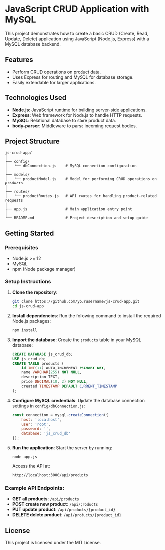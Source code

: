 
# JavaScript CRUD Application with MySQL

This project demonstrates how to create a basic CRUD (Create, Read, Update, Delete) application using JavaScript (Node.js, Express) with a MySQL database backend.

## Features
- Perform CRUD operations on product data.
- Uses Express for routing and MySQL for database storage.
- Easily extendable for larger applications.

## Technologies Used
- **Node.js**: JavaScript runtime for building server-side applications.
- **Express**: Web framework for Node.js to handle HTTP requests.
- **MySQL**: Relational database to store product data.
- **body-parser**: Middleware to parse incoming request bodies.

## Project Structure
```
js-crud-app/
│
├── config/
│   └── dbConnection.js    # MySQL connection configuration
│
├── models/
│   └── productModel.js    # Model for performing CRUD operations on products
│
├── routes/
│   └── productRoutes.js   # API routes for handling product-related requests
│
├── app.js                 # Main application entry point
│
└── README.md              # Project description and setup guide
```

## Getting Started

### Prerequisites
- Node.js >= 12
- MySQL
- npm (Node package manager)

### Setup Instructions
1. **Clone the repository**:
   ```bash
   git clone https://github.com/yourusername/js-crud-app.git
   cd js-crud-app
   ```

2. **Install dependencies**:
   Run the following command to install the required Node.js packages:
   ```bash
   npm install
   ```

3. **Import the database**:
   Create the `products` table in your MySQL database:
   ```sql
   CREATE DATABASE js_crud_db;
   USE js_crud_db;
   CREATE TABLE products (
       id INT(11) AUTO_INCREMENT PRIMARY KEY,
       name VARCHAR(255) NOT NULL,
       description TEXT,
       price DECIMAL(10, 2) NOT NULL,
       created TIMESTAMP DEFAULT CURRENT_TIMESTAMP
   );
   ```

4. **Configure MySQL credentials**:
   Update the database connection settings in `config/dbConnection.js`:
   ```js
   const connection = mysql.createConnection({
       host: 'localhost',
       user: 'root',
       password: '',
       database: 'js_crud_db'
   });
   ```

5. **Run the application**:
   Start the server by running:
   ```bash
   node app.js
   ```

   Access the API at:
   ```bash
   http://localhost:3000/api/products
   ```

### Example API Endpoints:
- **GET all products**: `/api/products`
- **POST create new product**: `/api/products`
- **PUT update product**: `/api/products/{product_id}`
- **DELETE delete product**: `/api/products/{product_id}`

## License
This project is licensed under the MIT License.
